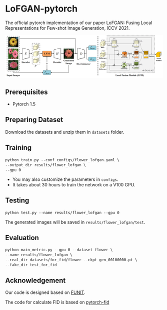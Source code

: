 # LoFGAN-pytorch

The official pytorch implementation of our paper LoFGAN: Fusing Local Representations for Few-shot Image Generation, ICCV 2021.


![framework](images/framework_all.png)

## Prerequisites
- Pytorch 1.5

## Preparing Dataset
Download the datasets and unzip them in `datasets` folder.

## Training
```shell
python train.py --conf configs/flower_lofgan.yaml \
--output_dir results/flower_lofgan \
--gpu 0
```

* You may also customize the parameters in `configs`.
* It takes about 30 hours to train the network on a V100 GPU.


## Testing
```shell
python test.py --name results/flower_lofgan --gpu 0
```

The generated images will be saved in `results/flower_lofgan/test`.


## Evaluation
```shell
python main_metric.py --gpu 0 --dataset flower \
--name results/flower_lofgan \
--real_dir datasets/for_fid/flower --ckpt gen_00100000.pt \
--fake_dir test_for_fid
```

## Acknowledgement
Our code is designed based on [FUNIT](https://github.com/NVlabs/FUNIT).

The code for calculate FID is based on [pytorch-fid](https://github.com/mseitzer/pytorch-fid)